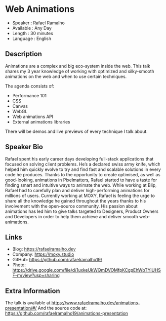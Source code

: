 Web Animations
=================================================

* Speaker   : Rafael Ramalho
* Available : Any Day
* Length    : 30 minutes
* Language  : English

Description
-----------

Animations are a complex and big eco-system inside the web. This talk shares my 3 year knowledge of working with optimized and silky-smooth animations on the web and when to use certain techniques.

The agenda consists of:

* Performance 101
* CSS
* Canvas
* WebGL
* Web animations API
* External animations libraries

There will be demos and live previews of every technique I talk about.

Speaker Bio
-----------

Rafael spent his early career days developing full-stack applications that focused on solving client problems. He’s a declared swiss army knife, which helped him quickly evolve to try and find fast and scalable solutions in every code he produces.
Thanks to the opportunity to create optimised, as well as good-looking, animations in Pixelmatters, Rafael started to have a taste for finding smart and intuitive ways to animate the web. While working at Blip, Rafael had to carefully plan and deliver high-performing animations for millions of users.
Currently working at MOXY, Rafael is feeling the urge to share all the knowledge he gained throughout the years thanks to his involvement with the open-source community. His passion about animations has led him to give talks targeted to Designers, Product Owners and Developers in order to help them achieve and deliver smooth web-animations.

Links
-----

* Blog: https://rafaelramalho.dev
* Company: https://moxy.studio
* GitHub: https://github.com/rafaelramalho19/
* Photo: https://drive.google.com/file/d/1uxkeUkWQmDVOMfpKCgpEhWbTYiUHSF-m/view?usp=sharing

Extra Information
-----------------

The talk is available at https://www.rafaelramalho.dev/animations-presentation/#/
And the source code at: https://github.com/rafaelramalho19/animations-presentation

